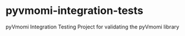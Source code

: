 pyvmomi-integration-tests
=========================

pyVmomi Integration Testing Project for validating the pyVmomi library
